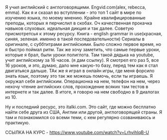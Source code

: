 Я учил английский с англоговорящими.
Engvid.com(alex, rebecca, emma). Как я и сказал во вступлении - это топ 1 сайт в мире по изучению языка, по моему мнению. Крайне квалифицированные преподы, которых я перчислил в скобах.  Оч качественная прокачка навыков слуховых. идеальная дикция и так далее. Советую присмотретсья к этому ресурсу.
Книга - english grammar in use(красная, синяя, зеленая. именно в такой последовательности)
Сериалы в оригинале, с суббтитрами английскими.
Было сложно первое время, но я быстро поймал ритм.
Так же хочу заметить, что самые первые уроки, которые я брал, были уроки полиглота. Там такой дядька на youtube, учит английскому за 16 часов. (я дам ссылку). Я смотрел его раз 5, все 16 уроков, и это, думаю, дало мне какую-то базу, перед тем как я стал двигатьяся дальше. ТАк же я играл в онлайн игры, где меня форсило знать язык, поэтому это так же можешь помочь, если ты играешь. Я окружал себя английским. Операционка на нем, телефон на нем, через нехочу чтение английских слов, прохождение всяких там тестов в интернете и так далее. В итоге, я говорю на нем свободно в 9 диалогах из 10.

Ну и последний ресурс, это italki.com.
Это сайт, где можно бесплатно найти себе друга из США, Англии или другой, англоговорящей страны. Я там и познакомился со всеми теми, с кем регулярно созваниваюсь и практикую.

ССЫЛКА НА КУРС - https://www.youtube.com/watch?v=LrhyihlqB-U
